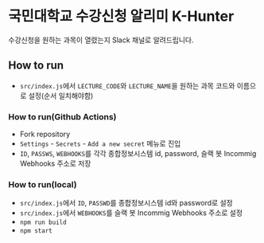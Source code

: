 # 국민대학교 수강신청 알리미 K-Hunter
수강신청을 원하는 과목이 열렸는지 Slack 채널로 알려드립니다.

## How to run
- `src/index.js`에서 `LECTURE_CODE`와 `LECTURE_NAME`을 원하는 과목 코드와 이름으로 설정(순서 일치해야함)

### How to run(Github Actions)
- Fork repository
- `Settings` - `Secrets` - `Add a new secret` 메뉴로 진입
- `ID`, `PASSWS`, `WEBHOOKS`를 각각 종합정보시스템 id, password, 슬랙 봇 Incommig Webhooks 주소로 저장

### How to run(local)
- `src/index.js`에서 `ID`, `PASSWD`를 종합정보시스템 id와 password로 설정
- `src/index.js`에서 `WEBHOOKS`를 슬랙 봇 Incommig Webhooks 주소로 설정
- `npm run build`
- `npm start`